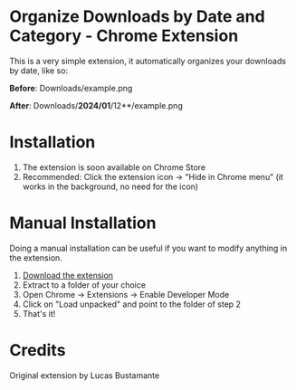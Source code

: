 # Organize Downloads by Date and Category - Chrome Extension

This is a very simple extension, it automatically organizes your downloads by date, like so:

**Before**: Downloads/example.png

**After**: Downloads/**2024/01**/12**/example.png

# Installation

 1. The extension is soon available on Chrome Store
 2. Recommended: Click the extension icon -> "Hide in Chrome menu" (it works in the background, no need for the icon)

# Manual Installation

Doing a manual installation can be useful if you want to modify anything in the extension.

 1. [Download the extension](https://github.com/Luc45/Organize-Downloads-by-Date-Chrome-Extension/archive/master.zip)
 2. Extract to a folder of your choice
 3. Open Chrome -> Extensions -> Enable Developer Mode
 4. Click on "Load unpacked" and point to the folder of step 2
 5. That's it!

# Credits

Original extension by Lucas Bustamante
